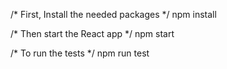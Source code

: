 /* First, Install the needed packages */
npm install

/* Then start the React app */
npm start

/* To run the tests */
npm run test

